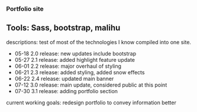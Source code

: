 ### Portfolio site
## Tools: Sass, bootstrap, malihu
descriptions: test of most of the technologies I know compiled into one site.

- 05-18 2.0 release: new updates include bootstrap
- 05-27 2.1 release: added highlight feature update
- 06-01 2.2 release: major overhaul of styling
- 06-21 2.3 release: added styling, added snow effects
- 06-22 2.4 release: updated main banner
- 07-12 3.0 release: main update, considered public at this point
- 07-30 3.1 release: adding portfolio section

current working goals: redesign portfolio to convey information better
